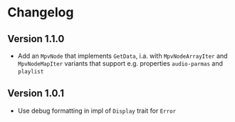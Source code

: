 # Changelog

## Version 1.1.0
* Add an `MpvNode` that implements `GetData`, i.a. with `MpvNodeArrayIter` and `MpvNodeMapIter` variants that support e.g. properties `audio-parmas` and `playlist`

## Version 1.0.1
* Use debug formatting in impl of `Display` trait for `Error`
